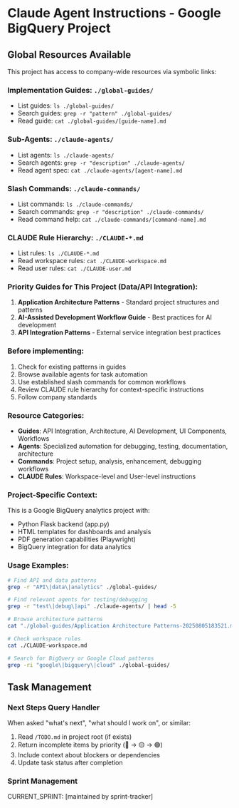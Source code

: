 # Claude Agent Instructions - Google BigQuery Project

## Global Resources Available
This project has access to company-wide resources via symbolic links:

### Implementation Guides: `./global-guides/`
- List guides: `ls ./global-guides/`
- Search guides: `grep -r "pattern" ./global-guides/`
- Read guide: `cat ./global-guides/[guide-name].md`

### Sub-Agents: `./claude-agents/`
- List agents: `ls ./claude-agents/`
- Search agents: `grep -r "description" ./claude-agents/`
- Read agent spec: `cat ./claude-agents/[agent-name].md`

### Slash Commands: `./claude-commands/`
- List commands: `ls ./claude-commands/`
- Search commands: `grep -r "description" ./claude-commands/`
- Read command help: `cat ./claude-commands/[command-name].md`

### CLAUDE Rule Hierarchy: `./CLAUDE-*.md`
- List rules: `ls ./CLAUDE-*.md`
- Read workspace rules: `cat ./CLAUDE-workspace.md`
- Read user rules: `cat ./CLAUDE-user.md`

### Priority Guides for This Project (Data/API Integration):
1. **Application Architecture Patterns** - Standard project structures and patterns
2. **AI-Assisted Development Workflow Guide** - Best practices for AI development
3. **API Integration Patterns** - External service integration best practices

### Before implementing:
1. Check for existing patterns in guides
2. Browse available agents for task automation
3. Use established slash commands for common workflows
4. Review CLAUDE rule hierarchy for context-specific instructions
5. Follow company standards

### Resource Categories:
- **Guides**: API Integration, Architecture, AI Development, UI Components, Workflows
- **Agents**: Specialized automation for debugging, testing, documentation, architecture
- **Commands**: Project setup, analysis, enhancement, debugging workflows
- **CLAUDE Rules**: Workspace-level and User-level instructions

### Project-Specific Context:
This is a Google BigQuery analytics project with:
- Python Flask backend (app.py)
- HTML templates for dashboards and analysis
- PDF generation capabilities (Playwright)
- BigQuery integration for data analytics

### Usage Examples:
```bash
# Find API and data patterns
grep -r "API\|data\|analytics" ./global-guides/

# Find relevant agents for testing/debugging
grep -r "test\|debug\|api" ./claude-agents/ | head -5

# Browse architecture patterns
cat "./global-guides/Application Architecture Patterns-20250805183521.md"

# Check workspace rules
cat ./CLAUDE-workspace.md

# Search for BigQuery or Google Cloud patterns
grep -ri "google\|bigquery\|cloud" ./global-guides/
```

## Task Management

### Next Steps Query Handler
When asked "what's next", "what should I work on", or similar:
1. Read `/TODO.md` in project root (if exists)
2. Return incomplete items by priority (🔴 → 🟡 → 🟢)
3. Include context about blockers or dependencies
4. Update task status after completion

### Sprint Management
CURRENT_SPRINT: [maintained by sprint-tracker]